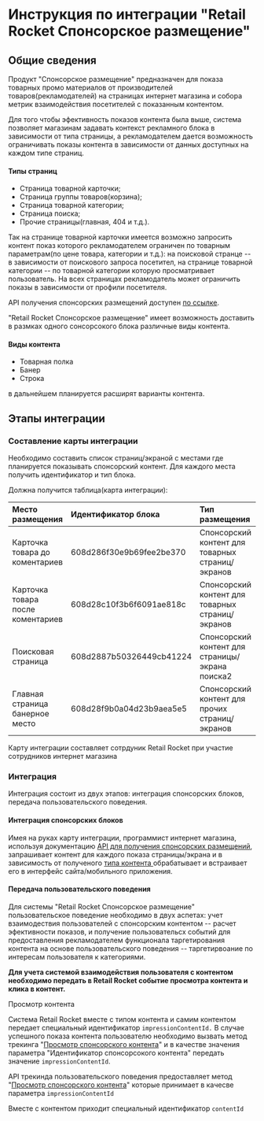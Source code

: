 # Инструкция по интеграции "Retail Rocket Спонсорское размещение"

## Общие сведения

Продукт "Спонсорское размещение" предназначен для показа товарных промо материалов от производителей товаров\(рекламодателей\) на страницах интернет магазина и собора метрик взаимодействия посетителей с показанным контентом.

Для того чтобы эфективность показов контента была выше, система позволяет магазинам задавать контекст рекламного блока в зависимости от типа страницы, а рекламодателем дается возможность ограничивать показы контента в зависимости от данных доступных на каждом типе страниц.

#### Типы страниц

* Страница товарной карточки;
* Страница группы товаров\(корзина\);
* Страница товарной категории;
* Страница поиска;
* Прочие страницы\(главная, 404 и т.д.\).

Так на странице товарной карточки имеется возможно запросить контент показ которого рекламодателем ограничен по товарным параметрам\(по цене товара, категории и т.д.\): на поисковой странце -- в зависимости от поискового запроса посетител, на странице товарной категории -- по товарной категории которую просматривает пользователь. На всех страницах рекламодатель может ограничить показы в зависимости от профили посетителя.

API получения спонсорских размещений доступен [по ссылке](api-sponsorskikh-razmeshenii.md).

"Retail Rocket Спонсорское размещение"  имеет возможность доставить в размках одного сонсорсокого блока различные виды контента.

#### Виды контента

* Товарная полка
* Банер
* Строка

в дальнейшем планируется расширят варианты контента.

## Этапы интеграции

### Составление карты интеграции

Необходимо составить список страниц/экраной с местами где планируется показывать спонсорский контент. Для каждого места получить идентификатор и тип блока. 

Должна получится таблица\(карта интеграции\):

| Место размещения | Идентификатор блока | Тип размещения |
| :--- | :--- | :--- |
| Карточка товара до коментариев | 608d286f30e9b69fee2be370 | Спонсорский контент для товарных страниц/экранов |
| Карточка товара после коментариев | 608d28c10f3b6f6091ae818c | Спонсорский контент для товарных страниц/экранов |
| Поисковая страница | 608d2887b50326449cb41224 | Спонсорский контент для страницы/экрана поиска2 |
| Главная страница банерное место | 608d28f9b0a04d23b9aea5e5 | Спонсорский контент для прочих страниц/экранов |

Карту интеграции составляет сотрдуник Retail Rocket при участие сотрудников интернет магазина

### Интеграция

Интеграция состоит из двух этапов: интеграция спонсорских блоков, передача пользовательского поведения.

#### Интеграция спонсорских блоков

Имея на руках карту интеграции, программист интернет магазина, используя документацию [API для получения спонсорских размещений](api-sponsorskikh-razmeshenii.md), запрашивает контент для каждого показа страницы/экрана и в зависимость от полученого [типа контента ](instrukciya-po-integracii-retail-rocket-sponsorskoe-razmeshenie.md#vidy-kontenta)обрабатывает и встраивает его в интерфейс сайта/мобильного приложения.

#### Передача пользовательского поведения

Для системы "Retail Rocket Спонсорское размещение" пользовательское поведение необходимо в двух аспетах: учет взаимодествия пользователей с спонсорским контентом -- расчет эфективности показов, и получение пользовательсх событий для предоставления рекламодателем функционала таргетирования контента на основе пользовательского поведения -- таргетирвоание по интересам пользователя к категориями.

**Для учета системой взаимодействия пользователя с контентом необходимо передать в Retail Rocket событие просмотра контента и клика в контент.**

Просмотр контента

Система Retail Rocket вместе с типом контента и самим контентом передает специальный идентификатор `impressionContentId.` В случае успешного показа контента пользователю необходимо вызвать метод трекинга "[Просмотр спонсорского контента](integraciya-s-retail-rocket/http-tracking-api.md#prosmotr-sponsorskogo-kontenta)"  и в качестве значения параметра "Идентификатор спонсорсокого контента" передать значение `impressionContentId`.

API трекинда пользовательского поведения предоставляет метод "[Просмотр спонсорского контента](integraciya-s-retail-rocket/http-tracking-api.md#prosmotr-sponsorskogo-kontenta)" которые принимает в качесве параметра `impressionContentId`

Вместе с контентом приходит специальный идентификатор `contentId`





